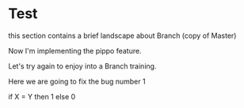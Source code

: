# Test


this section contains a brief landscape about Branch (copy of Master)

Now I'm implementing the pippo feature.

Let's try again to enjoy into a Branch training.

Here we are going to fix the bug number 1


if X = Y then 1
else 0

